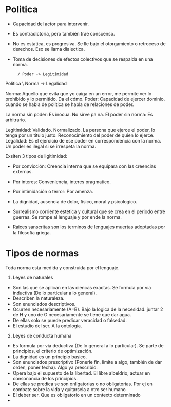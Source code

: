 # Politica

- Capacidad del actor para intervenir.
- Es contradictoria, pero también trae conscenso.
- No es estatica, es progresiva. Se lle bajo el otorgamiento o retroceso de derechos. Eso se llama dialectica.
- Toma de decisiones de efectos colectivos que se respalda en una norma.

        
        / Poder -> Legitimidad
Politica
        \ Norma -> Legalidad

Norma: Aquello que evita que yo caiga en un error, me permite ver lo prohibido y lo permitido. Da el cómo.
Poder: Capacidad de ejercer dominio, cuando se habla de politica se habla de relaciones de poder.

La norma sin poder: Es inocua. No sirve pa na.
El poder sin norma: Es arbitrario.

Legitimidad: Validado. Normalizado. La persona que ejerce el poder, lo tenga por un titulo justo. Reconocimiento del poder de quien lo ejerce.
Legalidad: Es el ejercicio de ese poder en correspondencia con la norma. Un poder es ilegal si se irrespeta la norma.


Exsiten 3 tipos de ligitimidad:
- Por convicción: Creencia interna que se equipara con las creencias externas.
- Por interes: Conveniencia, interes pragmatico.
- Por intimidación o terror: Por amenza.

- La dignidad, ausencia de dolor, fisico, moral y psicologico.
- Surrealismo corriente estetica y cultural que se crea en el periodo entre guerras. Se rompe al lenguaje y por ende la norma.
- Raices sanscritas son los terminos de lenguajes muertas adoptadas por la filosofia griega.

# Tipos de normas

Toda norma esta medida y construida por el lenguaje.

1. Leyes de naturales
- Son las que se aplican en las ciencas exactas. Se formula por vía inductiva (De lo particular a lo general).
- Describen la naturaleza.
- Son enunciados descriptivos.
- Ocurren necesariamente (A=B). Bajo la logica de la necesidad. juntar 2 de H y uno de O necesariamente se tiene que dar agua.
- De ellas solo se puede predicar veracidad o falsedad.
- El estudio del ser. A la ontologia. 

2. Leyes de conducta humana
- Es formula por via deductiva (De lo general a lo particular). Se parte de principios, el criterio de optimización. 
- La dignidad es un principio basico.
- Son enunciados prescriptivo (Ponerle fin, limite a algo, también de dar orden, poner fecha). Algo ya prescribio.
- Opera bajo el supuesto de la libertad. El libre albeldrio, actuar en consonancia de los principios.
- De ellas se predica se son onligatorias o no obligatorias. Por ej en combate sobre la vida y quitarsela a otro ser humano
- El deber ser. Que es obligatorio en un contexto determinado 
- 






















